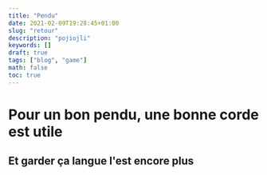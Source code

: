```yaml
---
title: "Pendu"
date: 2021-02-09T19:28:45+01:00
slug: "retour"
description: "pojiojli"
keywords: []
draft: true
tags: ["blog", "game"]
math: false
toc: true
---
```


# Pour un bon pendu, une bonne corde est utile

## Et garder ça langue l'est encore plus